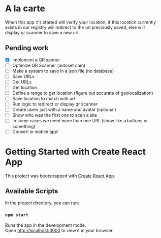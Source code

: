 # A la carte

When this app it's started will verify your location, if this location
currently exists in our registry will redirect to the url previously
saved, else will display qr scanner to save a new url.

## Pending work
- [X] Implement a QR sanner
- [ ] Optimize QR Scanner (autoset cam)
- [ ] Make a system to save in a json file (no database)
- [ ] Save URLs
- [ ] Get URLs
- [ ] Get location
- [ ] Define a range to get location (figure out accurate of geolocalization)
- [ ] Save location to match with url
- [ ] Run logic to redirect or display qr scanner
- [ ] Create users just with a name and avatar (optional)
- [ ] Show who was the first one to scan a site
- [ ] In some cases we need more than one URL (show like a buttons or something)
- [ ] Convert in mobile app!

# Getting Started with Create React App

This project was bootstrapped with [Create React App](https://github.com/facebook/create-react-app).

## Available Scripts

In the project directory, you can run:

### `npm start`

Runs the app in the development mode.\
Open [http://localhost:3000](http://localhost:3000) to view it in your browser.